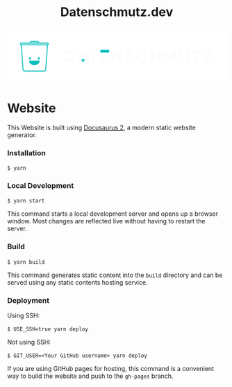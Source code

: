 <h1 align="center">
  <p align="center">Datenschmutz.dev</p>
  <a href="https://docs.datenschmutz.org"><img src="./static/img/dmz-main-logo-c.svg" alt="Datenschmutz"></a>
</h1>





# Website

This Website is built using [Docusaurus 2](https://docusaurus.io/), a modern static website generator.

### Installation

```
$ yarn
```

### Local Development

```
$ yarn start
```

This command starts a local development server and opens up a browser window. Most changes are reflected live without having to restart the server.

### Build

```
$ yarn build
```

This command generates static content into the `build` directory and can be served using any static contents hosting service.

### Deployment

Using SSH:

```
$ USE_SSH=true yarn deploy
```

Not using SSH:

```
$ GIT_USER=<Your GitHub username> yarn deploy
```

If you are using GitHub pages for hosting, this command is a convenient way to build the website and push to the `gh-pages` branch.
